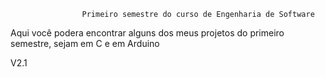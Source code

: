                     Primeiro semestre do curso de Engenharia de Software
Aqui você podera encontrar alguns dos meus projetos do primeiro semestre, sejam em C e em Arduino

V2.1
